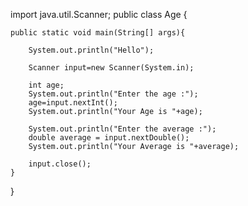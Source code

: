 import java.util.Scanner;
public class Age {

    public static void main(String[] args){

        System.out.println("Hello");

        Scanner input=new Scanner(System.in);
        
        int age;
        System.out.println("Enter the age :");
        age=input.nextInt();
        System.out.println("Your Age is "+age);

        System.out.println("Enter the average :");
        double average = input.nextDouble();
        System.out.println("Your Average is "+average);
        
        input.close();
    }
}
